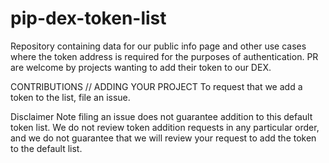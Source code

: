 # pip-dex-token-list

Repository containing data for our public info page and other use cases where the token address is required for the purposes of authentication. PR are welcome by projects wanting to add their token to our DEX.

CONTRIBUTIONS // ADDING YOUR PROJECT
To request that we add a token to the list, file an issue.

Disclaimer
Note filing an issue does not guarantee addition to this default token list. We do not review token addition requests in any particular order, and we do not guarantee that we will review your request to add the token to the default list.
